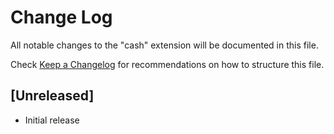 # Change Log

All notable changes to the "cash" extension will be documented in this file.

Check [Keep a Changelog](http://keepachangelog.com/) for recommendations on how to structure this file.

## [Unreleased]

- Initial release